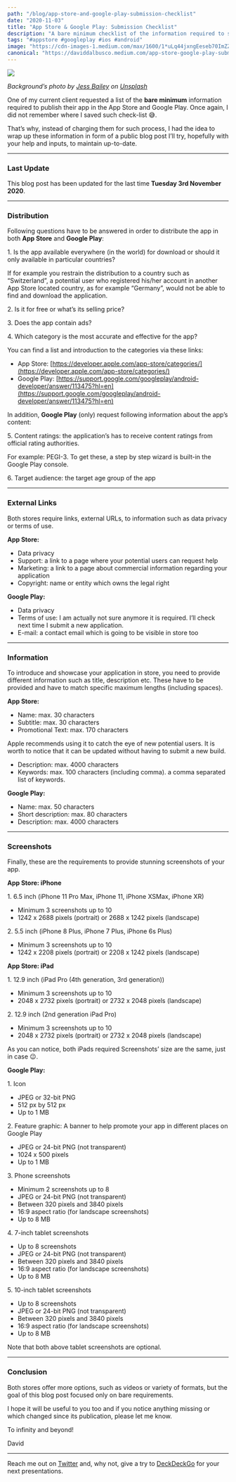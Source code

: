 ```yaml
---
path: "/blog/app-store-and-google-play-submission-checklist"
date: "2020-11-03"
title: "App Store & Google Play: Submission Checklist"
description: "A bare minimum checklist of the information required to submit your application to the App Store and Google Play."
tags: "#appstore #googleplay #ios #android"
image: "https://cdn-images-1.medium.com/max/1600/1*uLq44jxngEeseb70ImZZDA.png"
canonical: "https://daviddalbusco.medium.com/app-store-google-play-submission-checklist-d13d78309d56"
---
```


![](https://cdn-images-1.medium.com/max/1600/1*uLq44jxngEeseb70ImZZDA.png)

_Background’s photo by [Jess Bailey](https://unsplash.com/@jessbaileydesigns?utm_source=unsplash&utm_medium=referral&utm_content=creditCopyText) on [Unsplash](https://unsplash.com/s/photos/background?utm_source=unsplash&utm_medium=referral&utm_content=creditCopyText)_

One of my current client requested a list of the **bare minimum** information required to publish their app in the App Store and Google Play. Once again, I did not remember where I saved such check-list 😅.

That’s why, instead of charging them for such process, I had the idea to wrap up these information in form of a public blog post I’ll try, hopefully with your help and inputs, to maintain up-to-date.

---

### Last Update

This blog post has been updated for the last time **Tuesday 3rd November 2020**.

---

### Distribution

Following questions have to be answered in order to distribute the app in both **App Store** and **Google Play**:

<span>1.</span> Is the app available everywhere (in the world) for download or should it only available in particular countries?

If for example you restrain the distribution to a country such as “Switzerland”, a potential user who registered his/her account in another App Store located country, as for example “Germany”, would not be able to find and download the application.

<span>2.</span> Is it for free or what’s its selling price?

<span>3.</span> Does the app contain ads?

<span>4.</span> Which category is the most accurate and effective for the app?

You can find a list and introduction to the categories via these links:

- App Store: [https://developer.apple.com/app-store/categories/](https://developer.apple.com/app-store/categories/)
- Google Play: [https://support.google.com/googleplay/android-developer/answer/113475?hl=en](https://support.google.com/googleplay/android-developer/answer/113475?hl=en)

In addition, **Google Play** (only) request following information about the app’s content:

<span>5.</span> Content ratings: the application’s has to receive content ratings from official rating authorities.

For example: PEGI-3. To get these, a step by step wizard is built-in the Google Play console.

<span>6.</span> Target audience: the target age group of the app

---

### External Links

Both stores require links, external URLs, to information such as data privacy or terms of use.

**App Store:**

- Data privacy
- Support: a link to a page where your potential users can request help
- Marketing: a link to a page about commercial information regarding your application
- Copyright: name or entity which owns the legal right

**Google Play:**

- Data privacy
- Terms of use: I am actually not sure anymore it is required. I’ll check next time I submit a new application.
- E-mail: a contact email which is going to be visible in store too

---

### Information

To introduce and showcase your application in store, you need to provide different information such as title, description etc. These have to be provided and have to match specific maximum lengths (including spaces).

**App Store:**

- Name: max. 30 characters
- Subtitle: max. 30 characters
- Promotional Text: max. 170 characters

Apple recommends using it to catch the eye of new potential users. It is worth to notice that it can be updated without having to submit a new build.

- Description: max. 4000 characters
- Keywords: max. 100 characters (including comma). a comma separated list of keywords.

**Google Play:**

- Name: max. 50 characters
- Short description: max. 80 characters
- Description: max. 4000 characters

---

### Screenshots

Finally, these are the requirements to provide stunning screenshots of your app.

**App Store: iPhone**

<span>1.</span> 6.5 inch (iPhone 11 Pro Max, iPhone 11, iPhone XSMax, iPhone XR)

- Minimum 3 screenshots up to 10
- 1242 x 2688 pixels (portrait) or 2688 x 1242 pixels (landscape)

<span>2.</span> 5.5 inch (iPhone 8 Plus, iPhone 7 Plus, iPhone 6s Plus)

- Minimum 3 screenshots up to 10
- 1242 x 2208 pixels (portrait) or 2208 x 1242 pixels (landscape)

**App Store: iPad**

<span>1.</span> 12.9 inch (iPad Pro (4th generation, 3rd generation))

- Minimum 3 screenshots up to 10
- 2048 x 2732 pixels (portrait) or 2732 x 2048 pixels (landscape)

<span>2.</span> 12.9 inch (2nd generation iPad Pro)

- Minimum 3 screenshots up to 10
- 2048 x 2732 pixels (portrait) or 2732 x 2048 pixels (landscape)

As you can notice, both iPads required Screenshots’ size are the same, just in case 😉.

**Google Play:**

<span>1.</span> Icon

- JPEG or 32-bit PNG
- 512 px by 512 px
- Up to 1 MB

<span>2.</span> Feature graphic: A banner to help promote your app in different places on Google Play

- JPEG or 24-bit PNG (not transparent)
- 1024 x 500 pixels
- Up to 1 MB

<span>3.</span> Phone screenshots

- Minimum 2 screenshots up to 8
- JPEG or 24-bit PNG (not transparent)
- Between 320 pixels and 3840 pixels
- 16:9 aspect ratio (for landscape screenshots)
- Up to 8 MB

<span>4.</span> 7-inch tablet screenshots

- Up to 8 screenshots
- JPEG or 24-bit PNG (not transparent)
- Between 320 pixels and 3840 pixels
- 16:9 aspect ratio (for landscape screenshots)
- Up to 8 MB

<span>5.</span> 10-inch tablet screenshots

- Up to 8 screenshots
- JPEG or 24-bit PNG (not transparent)
- Between 320 pixels and 3840 pixels
- 16:9 aspect ratio (for landscape screenshots)
- Up to 8 MB

Note that both above tablet screenshots are optional.

---

### Conclusion

Both stores offer more options, such as videos or variety of formats, but the goal of this blog post focused only on bare requirements.

I hope it will be useful to you too and if you notice anything missing or which changed since its publication, please let me know.

To infinity and beyond!

David

---

Reach me out on [Twitter](https://twitter.com/daviddalbusco) and, why not, give a try to [DeckDeckGo](https://deckdeckgo.com/) for your next presentations.
